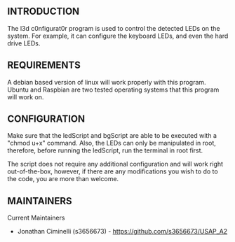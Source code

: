 INTRODUCTION
------------

The l3d c0nfigurat0r program is used to control the detected LEDs on the system. For example, it can configure the keyboard LEDs, and even the hard drive LEDs.


REQUIREMENTS
------------

A debian based version of linux will work properly with this program. Ubuntu and Raspbian are two tested operating systems that this program will work on.

CONFIGURATION
-------------

Make sure that the ledScript and bgScript are able to be executed with a "chmod u+x" command. Also, the LEDs can only be manipulated in root, therefore, before running the ledScript, run the terminal in root first.

The script does not require any additional configuration and will work right out-of-the-box, however, if there are any modifications you wish to do to the code, you are more than welcome.

MAINTAINERS
------------

Current Maintainers
* Jonathan Ciminelli (s3656673) - https://github.com/s3656673/USAP_A2


